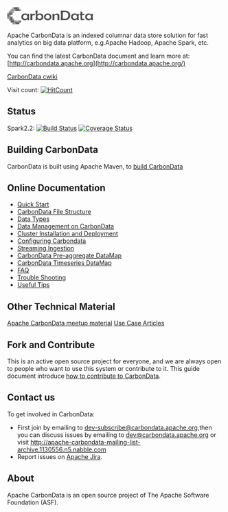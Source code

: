 <!--
    Licensed to the Apache Software Foundation (ASF) under one or more 
    contributor license agreements.  See the NOTICE file distributed with
    this work for additional information regarding copyright ownership. 
    The ASF licenses this file to you under the Apache License, Version 2.0
    (the "License"); you may not use this file except in compliance with 
    the License.  You may obtain a copy of the License at

      http://www.apache.org/licenses/LICENSE-2.0

    Unless required by applicable law or agreed to in writing, software 
    distributed under the License is distributed on an "AS IS" BASIS, 
    WITHOUT WARRANTIES OR CONDITIONS OF ANY KIND, either express or implied.
    See the License for the specific language governing permissions and 
    limitations under the License.
-->

<img src="/docs/images/CarbonData_logo.png" width="200" height="40">

Apache CarbonData is an indexed columnar data store solution for fast analytics on big data platform, e.g.Apache Hadoop, Apache Spark, etc.

You can find the latest CarbonData document and learn more at:
[http://carbondata.apache.org](http://carbondata.apache.org/)

[CarbonData cwiki](https://cwiki.apache.org/confluence/display/CARBONDATA/)

Visit count: [![HitCount](http://hits.dwyl.io/jackylk/apache/carbondata.svg)](http://hits.dwyl.io/jackylk/apache/carbondata)


## Status
Spark2.2:
[![Build Status](https://builds.apache.org/buildStatus/icon?job=carbondata-master-spark-2.2)](https://builds.apache.org/view/A-D/view/CarbonData/job/carbondata-master-spark-2.2/lastBuild/testReport)
[![Coverage Status](https://coveralls.io/repos/github/apache/carbondata/badge.svg?branch=master)](https://coveralls.io/github/apache/carbondata?branch=master)

## Building CarbonData
CarbonData is built using Apache Maven, to [build CarbonData](https://github.com/apache/carbondata/blob/master/build)

## Online Documentation
* [Quick Start](https://github.com/apache/carbondata/blob/master/docs/quick-start-guide.md)
* [CarbonData File Structure](https://github.com/apache/carbondata/blob/master/docs/file-structure-of-carbondata.md)
* [Data Types](https://github.com/apache/carbondata/blob/master/docs/supported-data-types-in-carbondata.md)
* [Data Management on CarbonData](https://github.com/apache/carbondata/blob/master/docs/data-management-on-carbondata.md)
* [Cluster Installation and Deployment](https://github.com/apache/carbondata/blob/master/docs/installation-guide.md)
* [Configuring Carbondata](https://github.com/apache/carbondata/blob/master/docs/configuration-parameters.md)
* [Streaming Ingestion](https://github.com/apache/carbondata/blob/master/docs/streaming-guide.md)
* [CarbonData Pre-aggregate DataMap](https://github.com/apache/carbondata/blob/master/docs/datamap/preaggregate-datamap-guide.md)
* [CarbonData Timeseries DataMap](https://github.com/apache/carbondata/blob/master/docs/datamap/timeseries-datamap-guide.md)
* [FAQ](https://github.com/apache/carbondata/blob/master/docs/faq.md)
* [Trouble Shooting](https://github.com/apache/carbondata/blob/master/docs/troubleshooting.md)
* [Useful Tips](https://github.com/apache/carbondata/blob/master/docs/useful-tips-on-carbondata.md)

## Other Technical Material
[Apache CarbonData meetup material](https://cwiki.apache.org/confluence/pages/viewpage.action?pageId=66850609)
[Use Case Articles](https://cwiki.apache.org/confluence/display/CARBONDATA/CarbonData+Articles)

## Fork and Contribute
This is an active open source project for everyone, and we are always open to people who want to use this system or contribute to it. 
This guide document introduce [how to contribute to CarbonData](https://github.com/apache/carbondata/blob/master/docs/How-to-contribute-to-Apache-CarbonData.md).

## Contact us
To get involved in CarbonData:

* First join by emailing to [dev-subscribe@carbondata.apache.org](mailto:dev-subscribe@carbondata.apache.org),then you can discuss issues by emailing to [dev@carbondata.apache.org](mailto:dev@carbondata.apache.org) or visit http://apache-carbondata-mailing-list-archive.1130556.n5.nabble.com
* Report issues on [Apache Jira](https://issues.apache.org/jira/browse/CARBONDATA).

## About
Apache CarbonData is an open source project of The Apache Software Foundation (ASF).

